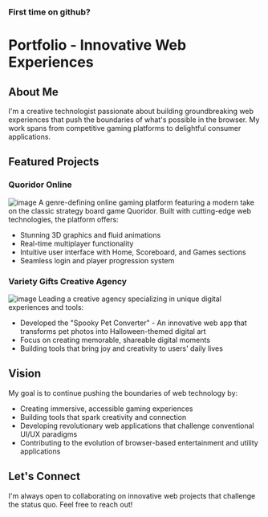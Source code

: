 ### First time on github?

# Portfolio - Innovative Web Experiences

## About Me
I'm a creative technologist passionate about building groundbreaking web experiences that push the boundaries of what's possible in the browser. My work spans from competitive gaming platforms to delightful consumer applications.

## Featured Projects

### Quoridor Online
![image](https://github.com/user-attachments/assets/cc1accda-094f-4b10-97f5-9b5e11fdf6d1)
A genre-defining online gaming platform featuring a modern take on the classic strategy board game Quoridor. Built with cutting-edge web technologies, the platform offers:
- Stunning 3D graphics and fluid animations
- Real-time multiplayer functionality
- Intuitive user interface with Home, Scoreboard, and Games sections
- Seamless login and player progression system

### Variety Gifts Creative Agency
![image](https://github.com/user-attachments/assets/429d258a-9489-41d0-a381-c4528b592ae5)
Leading a creative agency specializing in unique digital experiences and tools:
- Developed the "Spooky Pet Converter" - An innovative web app that transforms pet photos into Halloween-themed digital art
- Focus on creating memorable, shareable digital moments
- Building tools that bring joy and creativity to users' daily lives

## Vision
My goal is to continue pushing the boundaries of web technology by:
- Creating immersive, accessible gaming experiences
- Building tools that spark creativity and connection
- Developing revolutionary web applications that challenge conventional UI/UX paradigms
- Contributing to the evolution of browser-based entertainment and utility applications

## Let's Connect
I'm always open to collaborating on innovative web projects that challenge the status quo. Feel free to reach out!
